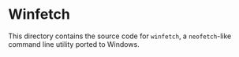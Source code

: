 # Winfetch

This directory contains the source code for `winfetch`, a `neofetch`-like command line utility ported to Windows.
